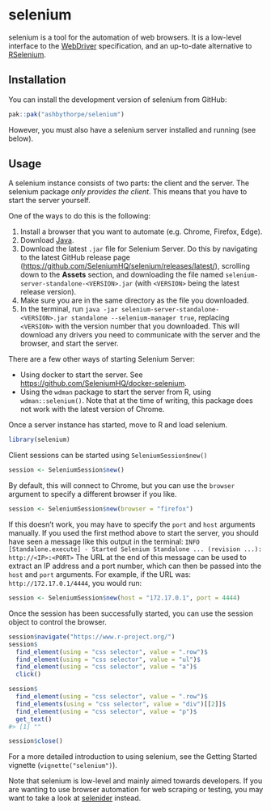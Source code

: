 
<!-- README.md is generated from README.Rmd. Please edit that file -->

# selenium

<!-- badges: start -->
<!-- badges: end -->

selenium is a tool for the automation of web browsers. It is a low-level
interface to the [WebDriver](https://w3c.github.io/webdriver/)
specification, and an up-to-date alternative to
[RSelenium](https://github.com/ropensci/RSelenium).

## Installation

You can install the development version of selenium from GitHub:

``` r
pak::pak("ashbythorpe/selenium")
```

However, you must also have a selenium server installed and running (see
below).

## Usage

A selenium instance consists of two parts: the client and the server.
The selenium package *only provides the client*. This means that you
have to start the server yourself.

One of the ways to do this is the following:

1.  Install a browser that you want to automate (e.g. Chrome, Firefox,
    Edge).
2.  Download [Java](https://www.java.com/).
3.  Download the latest `.jar` file for Selenium Server. Do this by
    navigating to the latest GitHub release page
    (<https://github.com/SeleniumHQ/selenium/releases/latest/>),
    scrolling down to the **Assets** section, and downloading the file
    named `selenium-server-standalone-<VERSION>.jar` (with `<VERSION>`
    being the latest release version).
4.  Make sure you are in the same directory as the file you downloaded.
5.  In the terminal, run
    `java -jar selenium-server-standalone-<VERSION>.jar standalone --selenium-manager true`,
    replacing `<VERSION>` with the version number that you downloaded.
    This will download any drivers you need to communicate with the
    server and the browser, and start the server.

There are a few other ways of starting Selenium Server:

- Using docker to start the server. See
  <https://github.com/SeleniumHQ/docker-selenium>.
- Using the `wdman` package to start the server from R, using
  `wdman::selenium()`. Note that at the time of writing, this package
  does not work with the latest version of Chrome.

Once a server instance has started, move to R and load selenium.

``` r
library(selenium)
```

Client sessions can be started using `SeleniumSession$new()`

``` r
session <- SeleniumSession$new()
```

By default, this will connect to Chrome, but you can use the `browser`
argument to specify a different browser if you like.

``` r
session <- SeleniumSession$new(browser = "firefox")
```

If this doesn’t work, you may have to specify the `port` and `host`
arguments manually. If you used the first method above to start the
server, you should have seen a message like this output in the terminal:
`INFO [Standalone.execute] - Started Selenium Standalone ... (revision ...): http://<IP>:<PORT>`
The URL at the end of this message can be used to extract an IP address
and a port number, which can then be passed into the `host` and `port`
arguments. For example, if the URL was: `http://172.17.0.1/4444`, you
would run:

``` r
session <- SeleniumSession$new(host = "172.17.0.1", port = 4444)
```

Once the session has been successfully started, you can use the session
object to control the browser.

``` r
session$navigate("https://www.r-project.org/")
session$
  find_element(using = "css selector", value = ".row")$
  find_element(using = "css selector", value = "ul")$
  find_element(using = "css selector", value = "a")$
  click()

session$
  find_element(using = "css selector", value = ".row")$
  find_elements(using = "css selector", value = "div")[[2]]$
  find_element(using = "css selector", value = "p")$
  get_text()
#> [1] ""

session$close()
```

For a more detailed introduction to using selenium, see the Getting
Started vignette (`vignette("selenium")`).
<!-- TODO: Make this vignette --->

Note that selenium is low-level and mainly aimed towards developers. If
you are wanting to use browser automation for web scraping or testing,
you may want to take a look at
[selenider](https://github.com/ashbythorpe/selenider) instead.

